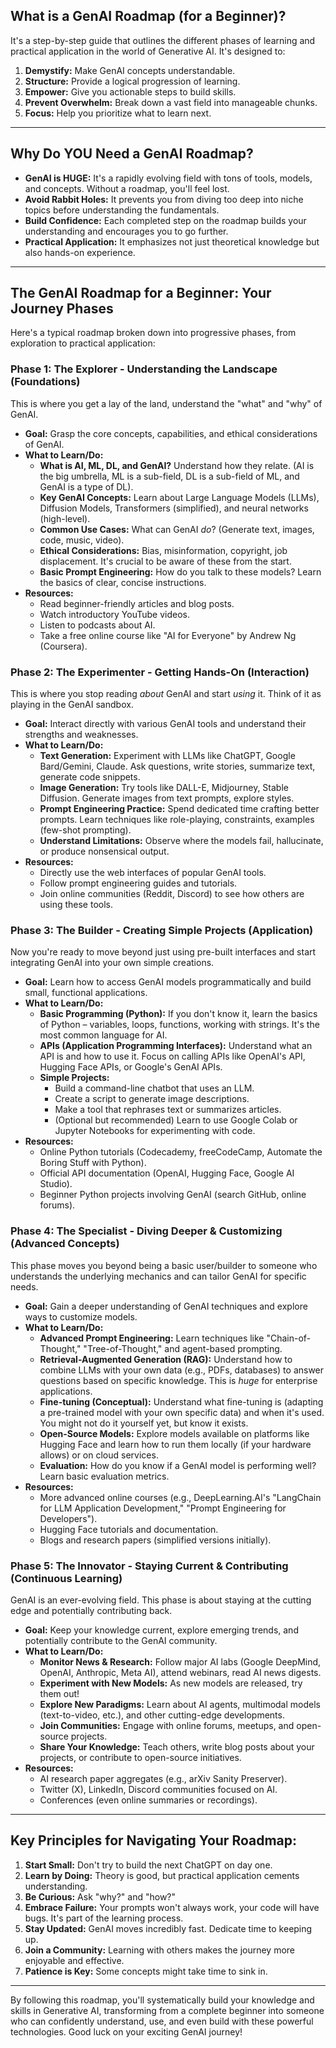 ## What is a GenAI Roadmap (for a Beginner)?

It's a step-by-step guide that outlines the different phases of learning and practical application in the world of Generative AI. It's designed to:

1.  **Demystify:** Make GenAI concepts understandable.
2.  **Structure:** Provide a logical progression of learning.
3.  **Empower:** Give you actionable steps to build skills.
4.  **Prevent Overwhelm:** Break down a vast field into manageable chunks.
5.  **Focus:** Help you prioritize what to learn next.

---

## Why Do YOU Need a GenAI Roadmap?

*   **GenAI is HUGE:** It's a rapidly evolving field with tons of tools, models, and concepts. Without a roadmap, you'll feel lost.     
*   **Avoid Rabbit Holes:** It prevents you from diving too deep into niche topics before understanding the fundamentals.
*   **Build Confidence:** Each completed step on the roadmap builds your understanding and encourages you to go further.
*   **Practical Application:** It emphasizes not just theoretical knowledge but also hands-on experience.

---

## The GenAI Roadmap for a Beginner: Your Journey Phases

Here's a typical roadmap broken down into progressive phases, from exploration to practical application:

### Phase 1: The Explorer - Understanding the Landscape (Foundations)

This is where you get a lay of the land, understand the "what" and "why" of GenAI.

*   **Goal:** Grasp the core concepts, capabilities, and ethical considerations of GenAI.
*   **What to Learn/Do:**
    *   **What is AI, ML, DL, and GenAI?** Understand how they relate. (AI is the big umbrella, ML is a sub-field, DL is a sub-field of ML, and GenAI is a type of DL).
    *   **Key GenAI Concepts:** Learn about Large Language Models (LLMs), Diffusion Models, Transformers (simplified), and neural networks (high-level).
    *   **Common Use Cases:** What can GenAI *do*? (Generate text, images, code, music, video).
    *   **Ethical Considerations:** Bias, misinformation, copyright, job displacement. It's crucial to be aware of these from the start.
    *   **Basic Prompt Engineering:** How do you talk to these models? Learn the basics of clear, concise instructions.
*   **Resources:**
    *   Read beginner-friendly articles and blog posts.
    *   Watch introductory YouTube videos.
    *   Listen to podcasts about AI.
    *   Take a free online course like "AI for Everyone" by Andrew Ng (Coursera).

### Phase 2: The Experimenter - Getting Hands-On (Interaction)

This is where you stop reading *about* GenAI and start *using* it. Think of it as playing in the GenAI sandbox.

*   **Goal:** Interact directly with various GenAI tools and understand their strengths and weaknesses.
*   **What to Learn/Do:**
    *   **Text Generation:** Experiment with LLMs like ChatGPT, Google Bard/Gemini, Claude. Ask questions, write stories, summarize text, generate code snippets.
    *   **Image Generation:** Try tools like DALL-E, Midjourney, Stable Diffusion. Generate images from text prompts, explore styles.   
    *   **Prompt Engineering Practice:** Spend dedicated time crafting better prompts. Learn techniques like role-playing, constraints, examples (few-shot prompting).
    *   **Understand Limitations:** Observe where the models fail, hallucinate, or produce nonsensical output.
*   **Resources:**
    *   Directly use the web interfaces of popular GenAI tools.
    *   Follow prompt engineering guides and tutorials.
    *   Join online communities (Reddit, Discord) to see how others are using these tools.

### Phase 3: The Builder - Creating Simple Projects (Application)

Now you're ready to move beyond just using pre-built interfaces and start integrating GenAI into your own simple creations.

*   **Goal:** Learn how to access GenAI models programmatically and build small, functional applications.
*   **What to Learn/Do:**
    *   **Basic Programming (Python):** If you don't know it, learn the basics of Python – variables, loops, functions, working with strings. It's the most common language for AI.
    *   **APIs (Application Programming Interfaces):** Understand what an API is and how to use it. Focus on calling APIs like OpenAI's API, Hugging Face APIs, or Google's GenAI APIs.
    *   **Simple Projects:**
        *   Build a command-line chatbot that uses an LLM.
        *   Create a script to generate image descriptions.
        *   Make a tool that rephrases text or summarizes articles.
        *   (Optional but recommended) Learn to use Google Colab or Jupyter Notebooks for experimenting with code.
*   **Resources:**
    *   Online Python tutorials (Codecademy, freeCodeCamp, Automate the Boring Stuff with Python).
    *   Official API documentation (OpenAI, Hugging Face, Google AI Studio).
    *   Beginner Python projects involving GenAI (search GitHub, online forums).

### Phase 4: The Specialist - Diving Deeper & Customizing (Advanced Concepts)

This phase moves you beyond being a basic user/builder to someone who understands the underlying mechanics and can tailor GenAI for specific needs.

*   **Goal:** Gain a deeper understanding of GenAI techniques and explore ways to customize models.
*   **What to Learn/Do:**
    *   **Advanced Prompt Engineering:** Learn techniques like "Chain-of-Thought," "Tree-of-Thought," and agent-based prompting.        
    *   **Retrieval-Augmented Generation (RAG):** Understand how to combine LLMs with your own data (e.g., PDFs, databases) to answer questions based on specific knowledge. This is *huge* for enterprise applications.
    *   **Fine-tuning (Conceptual):** Understand what fine-tuning is (adapting a pre-trained model with your own specific data) and when it's used. You might not do it yourself yet, but know it exists.
    *   **Open-Source Models:** Explore models available on platforms like Hugging Face and learn how to run them locally (if your hardware allows) or on cloud services.
    *   **Evaluation:** How do you know if a GenAI model is performing well? Learn basic evaluation metrics.
*   **Resources:**
    *   More advanced online courses (e.g., DeepLearning.AI's "LangChain for LLM Application Development," "Prompt Engineering for Developers").
    *   Hugging Face tutorials and documentation.
    *   Blogs and research papers (simplified versions initially).

### Phase 5: The Innovator - Staying Current & Contributing (Continuous Learning)

GenAI is an ever-evolving field. This phase is about staying at the cutting edge and potentially contributing back.

*   **Goal:** Keep your knowledge current, explore emerging trends, and potentially contribute to the GenAI community.
*   **What to Learn/Do:**
    *   **Monitor News & Research:** Follow major AI labs (Google DeepMind, OpenAI, Anthropic, Meta AI), attend webinars, read AI news digests.
    *   **Experiment with New Models:** As new models are released, try them out!
    *   **Explore New Paradigms:** Learn about AI agents, multimodal models (text-to-video, etc.), and other cutting-edge developments. 
    *   **Join Communities:** Engage with online forums, meetups, and open-source projects.
    *   **Share Your Knowledge:** Teach others, write blog posts about your projects, or contribute to open-source initiatives.
*   **Resources:**
    *   AI research paper aggregates (e.g., arXiv Sanity Preserver).
    *   Twitter (X), LinkedIn, Discord communities focused on AI.
    *   Conferences (even online summaries or recordings).

---

## Key Principles for Navigating Your Roadmap:

1.  **Start Small:** Don't try to build the next ChatGPT on day one.
2.  **Learn by Doing:** Theory is good, but practical application cements understanding.
3.  **Be Curious:** Ask "why?" and "how?"
4.  **Embrace Failure:** Your prompts won't always work, your code will have bugs. It's part of the learning process.
5.  **Stay Updated:** GenAI moves incredibly fast. Dedicate time to keeping up.
6.  **Join a Community:** Learning with others makes the journey more enjoyable and effective.
7.  **Patience is Key:** Some concepts might take time to sink in.

---

By following this roadmap, you'll systematically build your knowledge and skills in Generative AI, transforming from a complete beginner into someone who can confidently understand, use, and even build with these powerful technologies. Good luck on your exciting GenAI journey!
